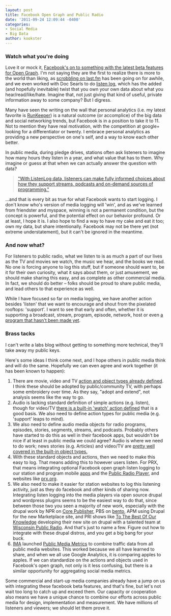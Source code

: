 ```yaml
---
layout: post
title: Facebook Open Graph and Public Radio
date: '2011-09-24 12:09:44 -0400'
categories:
- Social Media
- Big Data
author: kookster
---
```

<h3>Watch what you're doing</h3>
<p>Love it or mock it, <a href="https://developers.facebook.com/docs/beta/" target="_blank">Facebook's on to something with the latest beta features for Open Graph</a>.  I'm not saying they are the first to realize there is more to the world than liking, as <a href="http://www.last.fm/help/faq?category=Scrobbling" target="_blank">scrobbling on last.fm</a> has been going on for awhile, and we even worked with Doc Searls to do <a href="http://cyber.law.harvard.edu/projectvrm/ListenLog" target="_blank">listen log</a>, which has the added (and hopefully inevitable) twist that you own your own data about what you hear/read/like/hate.  Imagine that, not just giving that kind of useful, private information away to some company?  But I digress.</p>
<p>Many have seen the writing on the wall that personal analytics (i.e. my latest favorite is <a href="http://runkeeper.com/" target="_blank">RunKeeper</a>) is a natural outcome (or accomplice) of the  big data and social networking trends, but Facebook is in a position to take it to 11.  Not to mention they have real motivation, with the competition at google+ looking for a differentiator or twenty.  I embrace personal analytics as providing a new perspective on one's self, and a way to know each other better.</p>
<p>In public media, during pledge drives, stations often ask listeners to imagine how many hours they listen in a year, and what value that has to them. Why imagine or guess at that when we can actually answer the question with data?</p>
<blockquote><p><a href="http://cyber.law.harvard.edu/projectvrm/ListenLog">"With ListenLog data, listeners can make fully informed choices about how they support streams, podcasts and on-demand sources of programming."</a></p></blockquote>
<p>...and that is every bit as true for what Facebook wants to start logging.  I don't know who's version of media logging will 'win', and as we've learned from friendster and myspace, winning is not a permanent condition, but the concept is powerful, and the potential effect on our behavior profound.  Or at least, I hope it is.  I also hope to find a way to have my cake and eat it too; own my data, but share intentionally.  Facebook may not be there yet (not extreme understatement), but it can't be ignored in the meantime.</p>
<h3>And now what?</h3>
<p>For listeners to public radio, what we listen to is as much a part of our lives as the TV and movies we watch, the music we hear, and the books we read.  No one is forcing anyone to log this stuff, but if someone should want to, be it for their own curiosity, what it says about them, or just amusement, we should make sharing this easy, and as complete as other commercial media.  In fact, we should do better &ndash; folks should be proud to share public media, and lead others to that experience as well.  </p>
<p>While I have focused so far on media logging, we have another action besides 'listen' that we want to encourage and shout from the pixelated rooftops: 'support'.  I want to see that early and often, whether it is supporting a broadcast, stream, program, episode, network, host or even <a href="http://spot.us/" target="blank">a program that hasn't been made yet</a>.</p>
<h3>Brass tacks</h3>
<p>I can't write a labs blog without getting to something more technical, they'll take away my public keys.</p>
<p>Here's some ideas I think come next, and I hope others in public media think and will do the same. Hopefully we can even agree and work together (it has been known to happen):</p>
<ol>
<li>There are movie, video and TV <a href="http://developers.facebook.com/docs/beta/opengraph/objects/builtin/", target="_blank">action and object types already defined<a/>.  I think these should be adopted by public/community TV, with perhaps some embroidery over time.  As they say, "adopt and extend", not analysis seems like the way to go.</li>
<li>Audio is lacking standard definition of simple actions (e.g. listen), though for video/TV <a href="http://developers.facebook.com/docs/beta/opengraph/actions/builtin/" target="_blank">there is a built-in 'watch' action defined</a> that is a good basis. We also need to define action types for public media (e.g. 'support' leaps to mind).</li>
<li>We also need to define audio media objects for radio programs, episodes, stories, segments, streams, and podcasts.  Probably others have started to do this as well in their facebook apps, but wouldn't be nice if at least in public media we could agree? Audio is where we need to do work; news stories (e.g. Articles) and video/TV are <a href="http://developers.facebook.com/docs/beta/opengraph/objects/builtin/", target="_blank">pretty well covered in the built-in object types.</a></li>
<li>With these standard objects and actions, then we need to make this easy to log.  That means adding this to however users listen.  For PRX, that means integrating optional Facebook open graph listen logging to our station and program mobile <a href="http://apps.prx.org" target="_blank">apps</a> and the <a href="http://apps.prx.org/our-apps/public-radio-player/" target="_blank">Public Radio Player</a>, and websites like <a href="http://www.prx.org" target="_blank">prx.org</a>.</li>
<li>We also need to make it easier for station websites to log this listening activity, just as they do facebook and other kinds of sharing now.  Integrating listen logging into the media players via open source drupal and wordpress plugins seems to be the easiest way to do that, since between those two you seen a majority of new work, especially with the drupal work by NPR on <a href="http://core.digitalservices.npr.org/">Core Publisher</a>, PBS on <a href="http://www.pbs.org/services/open/applications/bento/">bento</a>, APM using Drupal for the new Marketplace site, and PRI shows like <a href="http://ttbook.org/">To The Best Of Our Knowledge</a> developing their new site on drupal with a talented team at <a href="http://wpr.org/" target="_blank">Wisconsin Public Radio</a>.  And that's just to name a few.  Figure out how to integrate with these drupal distros, and you get a big bang for your buck.</li>
<li><a href="http://www.integratedmedia.org/" target="_blank">IMA</a> launched <a href="http://publicmediametrics.org/">Public Media Metrics</a> to combine traffic data from all public media websites.  This worked because we all have learned to share, and when we all use Google Analytics, it is comparing apples to apples.  If we can standardize on the actions and objects used in Facebook's open graph, not only is it less confusing, but there is a similar opportunity for aggregating social media metrics.</li>
</ol>
<p>Some commercial and start-up media companies already have a jump on us with integrating these facebook beta features, and that's fine, but let's not wait too long to catch up and exceed them.  Our capacity or cooperation also means we have a unique chance to combine our efforts across public media for design, implementation and measurement. We have millions of listeners and viewers; we should let them prove it.</p>
